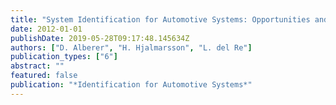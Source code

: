 ```yaml
---
title: "System Identification for Automotive Systems: Opportunities and Challenges"
date: 2012-01-01
publishDate: 2019-05-28T09:17:48.145634Z
authors: ["D. Alberer", "H. Hjalmarsson", "L. del Re"]
publication_types: ["6"]
abstract: ""
featured: false
publication: "*Identification for Automotive Systems*"
---
```


